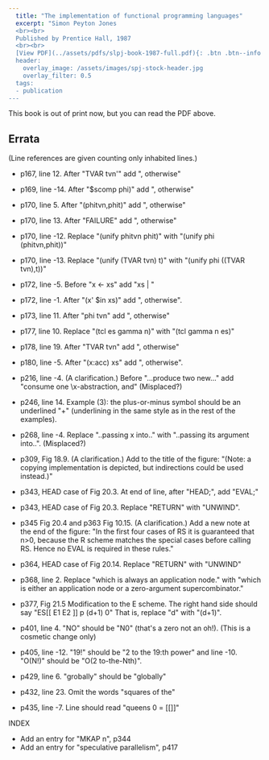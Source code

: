 ```yaml
---
  title: "The implementation of functional programming languages"
  excerpt: "Simon Peyton Jones
  <br><br>
  Published by Prentice Hall, 1987
  <br><br>
  [View PDF](../assets/pdfs/slpj-book-1987-full.pdf){: .btn .btn--info ..btn--large}
  header:
    overlay_image: /assets/images/spj-stock-header.jpg
    overlay_filter: 0.5
  tags:
  - publication
---
```


This book is out of print now, but you can read the PDF above.


## Errata

(Line references are given counting only inhabited lines.)

* p167, line 12.  After "TVAR tvn'" add ", otherwise"

* p169, line -14.  After "$scomp phi)" add ", otherwise"

* p170, line 5.  After "(phitvn,phit)" add ", otherwise"

* p170, line 13.  After "FAILURE" add ", otherwise"

* p170, line -12. Replace "(unify phitvn phit)" with "(unify phi (phitvn,phit))"

* p170, line -13. Replace "(unify (TVAR tvn) t)" with "(unify phi ((TVAR tvn),t))"

* p172, line -5.  Before "x <- xs" add "xs | "

* p172, line -1.  After "(x' $in xs)" add ", otherwise".

* p173, line 11.  After "phi tvn" add ", otherwise"

* p177, line  10. Replace "(tcl es gamma n)" with "(tcl gamma n es)"

* p178, line 19.  After "TVAR tvn" add ", otherwise"

* p180, line -5.  After "(x:acc) xs" add ", otherwise".

* p216, line -4.  (A clarification.) Before "...produce two new..." add "consume one \x-abstraction, and" (Misplaced?)

* p246, line 14.  Example (3): the plus-or-minus symbol should be an underlined "+" (underlining in the same style as in the rest of the examples).

* p268, line -4.  Replace "..passing x into.." with "..passing its argument into..". (Misplaced?)

* p309, Fig 18.9.  (A clarification.)  Add to the title of the figure: "(Note: a copying implementation is depicted, but indirections could be used instead.)"

* p343, HEAD case of Fig 20.3.  At end of line, after "HEAD;", add "EVAL;"
* p343, HEAD case of Fig 20.3.  Replace "RETURN" with "UNWIND".

* p345 Fig 20.4 and p363 Fig 10.15.  (A clarification.)  Add a new note	at the end of the figure: "In the first four cases of RS it is guaranteed that n>0, because the R scheme matches the special cases before calling RS.  Hence no EVAL is required in these rules."

* p364, HEAD case of Fig 20.14.  Replace "RETURN" with "UNWIND"

* p368, line 2.  Replace "which is always an application node." with "which is either an application node or a zero-argument supercombinator."

* p377, Fig 21.5 Modification to the E scheme.  The right hand side should say "ES[[ E1 E2 ]] p (d+1) 0"  That is, replace "d" with "(d+1)".

* p401, line 4.  "NO" should be "N0"  (that's a zero not an oh!). (This is a cosmetic change only)

* p405, line -12. "19!" should be "2 to the 19:th power" and line -10. "O(N!)" should be "O(2 to-the-Nth)".

* p429, line 6.  "grobally" should be "globally"

* p432, line 23.  Omit the words "squares of the"

* p435, line -7.  Line should read "queens 0 = [[]]"


INDEX

* Add an entry for "MKAP n", p344
* Add an entry for "speculative parallelism", p417

